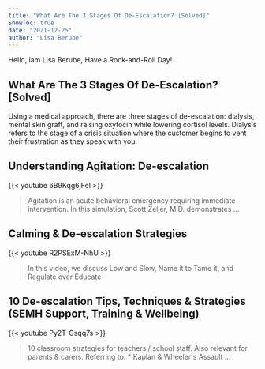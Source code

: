 ```yaml
---
title: "What Are The 3 Stages Of De-Escalation? [Solved]"
ShowToc: true 
date: "2021-12-25"
author: "Lisa Berube" 
---
```


Hello, iam Lisa Berube, Have a Rock-and-Roll Day!
## What Are The 3 Stages Of De-Escalation? [Solved]
Using a medical approach, there are three stages of de-escalation: dialysis, mental skin graft, and raising oxytocin while lowering cortisol levels. Dialysis refers to the stage of a crisis situation where the customer begins to vent their frustration as they speak with you.

## Understanding Agitation: De-escalation
{{< youtube 6B9Kqg6jFeI >}}
>Agitation is an acute behavioral emergency requiring immediate intervention. In this simulation, Scott Zeller, M.D. demonstrates ...

## Calming & De-escalation Strategies
{{< youtube R2PSExM-NhU >}}
>In this video, we discuss Low and Slow, Name it to Tame it, and Regulate over Educate- 

## 10 De-escalation Tips, Techniques & Strategies (SEMH Support, Training & Wellbeing)
{{< youtube Py2T-Gsqq7s >}}
>10 classroom strategies for teachers / school staff. Also relevant for parents & carers. Referring to: * Kaplan & Wheeler's Assault ...

